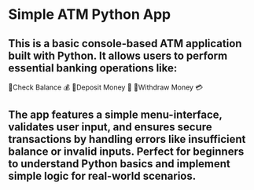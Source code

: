 # Simple ATM Python App

## This is a basic console-based ATM application built with Python. It allows users to perform essential banking operations like:
Check Balance 💰
Deposit Money 🏦
Withdraw Money 💳

## The app features a simple menu-interface, validates user input, and ensures secure transactions by handling errors like insufficient balance or invalid inputs. Perfect for beginners to understand Python basics and implement simple logic for real-world scenarios.
